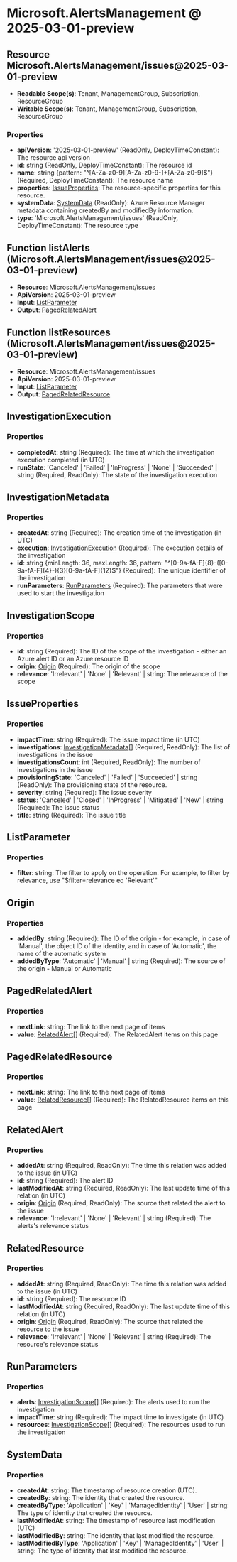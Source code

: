 # Microsoft.AlertsManagement @ 2025-03-01-preview

## Resource Microsoft.AlertsManagement/issues@2025-03-01-preview
* **Readable Scope(s)**: Tenant, ManagementGroup, Subscription, ResourceGroup
* **Writable Scope(s)**: Tenant, ManagementGroup, Subscription, ResourceGroup
### Properties
* **apiVersion**: '2025-03-01-preview' (ReadOnly, DeployTimeConstant): The resource api version
* **id**: string (ReadOnly, DeployTimeConstant): The resource id
* **name**: string {pattern: "^[A-Za-z0-9][A-Za-z0-9-]+[A-Za-z0-9]$"} (Required, DeployTimeConstant): The resource name
* **properties**: [IssueProperties](#issueproperties): The resource-specific properties for this resource.
* **systemData**: [SystemData](#systemdata) (ReadOnly): Azure Resource Manager metadata containing createdBy and modifiedBy information.
* **type**: 'Microsoft.AlertsManagement/issues' (ReadOnly, DeployTimeConstant): The resource type

## Function listAlerts (Microsoft.AlertsManagement/issues@2025-03-01-preview)
* **Resource**: Microsoft.AlertsManagement/issues
* **ApiVersion**: 2025-03-01-preview
* **Input**: [ListParameter](#listparameter)
* **Output**: [PagedRelatedAlert](#pagedrelatedalert)

## Function listResources (Microsoft.AlertsManagement/issues@2025-03-01-preview)
* **Resource**: Microsoft.AlertsManagement/issues
* **ApiVersion**: 2025-03-01-preview
* **Input**: [ListParameter](#listparameter)
* **Output**: [PagedRelatedResource](#pagedrelatedresource)

## InvestigationExecution
### Properties
* **completedAt**: string (Required): The time at which the investigation execution completed (in UTC)
* **runState**: 'Canceled' | 'Failed' | 'InProgress' | 'None' | 'Succeeded' | string (Required, ReadOnly): The state of the investigation execution

## InvestigationMetadata
### Properties
* **createdAt**: string (Required): The creation time of the investigation (in UTC)
* **execution**: [InvestigationExecution](#investigationexecution) (Required): The execution details of the investigation
* **id**: string {minLength: 36, maxLength: 36, pattern: "^[0-9a-fA-F]{8}-([0-9a-fA-F]{4}-){3}[0-9a-fA-F]{12}$"} (Required): The unique identifier of the investigation
* **runParameters**: [RunParameters](#runparameters) (Required): The parameters that were used to start the investigation

## InvestigationScope
### Properties
* **id**: string (Required): The ID of the scope of the investigation - either an Azure alert ID or an Azure resource ID
* **origin**: [Origin](#origin) (Required): The origin of the scope
* **relevance**: 'Irrelevant' | 'None' | 'Relevant' | string: The relevance of the scope

## IssueProperties
### Properties
* **impactTime**: string (Required): The issue impact time (in UTC)
* **investigations**: [InvestigationMetadata](#investigationmetadata)[] (Required, ReadOnly): The list of investigations in the issue
* **investigationsCount**: int (Required, ReadOnly): The number of investigations in the issue
* **provisioningState**: 'Canceled' | 'Failed' | 'Succeeded' | string (ReadOnly): The provisioning state of the resource.
* **severity**: string (Required): The issue severity
* **status**: 'Canceled' | 'Closed' | 'InProgress' | 'Mitigated' | 'New' | string (Required): The issue status
* **title**: string (Required): The issue title

## ListParameter
### Properties
* **filter**: string: The filter to apply on the operation. For example, to filter by relevance, use "$filter=relevance eq 'Relevant'"

## Origin
### Properties
* **addedBy**: string (Required): The ID of the origin - for example, in case of 'Manual', the object ID of the identity, and in case of 'Automatic', the name of the automatic system
* **addedByType**: 'Automatic' | 'Manual' | string (Required): The source of the origin - Manual or Automatic

## PagedRelatedAlert
### Properties
* **nextLink**: string: The link to the next page of items
* **value**: [RelatedAlert](#relatedalert)[] (Required): The RelatedAlert items on this page

## PagedRelatedResource
### Properties
* **nextLink**: string: The link to the next page of items
* **value**: [RelatedResource](#relatedresource)[] (Required): The RelatedResource items on this page

## RelatedAlert
### Properties
* **addedAt**: string (Required, ReadOnly): The time this relation was added to the issue (in UTC)
* **id**: string (Required): The alert ID
* **lastModifiedAt**: string (Required, ReadOnly): The last update time of this relation (in UTC)
* **origin**: [Origin](#origin) (Required, ReadOnly): The source that related the alert to the issue
* **relevance**: 'Irrelevant' | 'None' | 'Relevant' | string (Required): The alerts's relevance status

## RelatedResource
### Properties
* **addedAt**: string (Required, ReadOnly): The time this relation was added to the issue (in UTC)
* **id**: string (Required): The resource ID
* **lastModifiedAt**: string (Required, ReadOnly): The last update time of this relation (in UTC)
* **origin**: [Origin](#origin) (Required, ReadOnly): The source that related the resource to the issue
* **relevance**: 'Irrelevant' | 'None' | 'Relevant' | string (Required): The resource's relevance status

## RunParameters
### Properties
* **alerts**: [InvestigationScope](#investigationscope)[] (Required): The alerts used to run the investigation
* **impactTime**: string (Required): The impact time to investigate (in UTC)
* **resources**: [InvestigationScope](#investigationscope)[] (Required): The resources used to run the investigation

## SystemData
### Properties
* **createdAt**: string: The timestamp of resource creation (UTC).
* **createdBy**: string: The identity that created the resource.
* **createdByType**: 'Application' | 'Key' | 'ManagedIdentity' | 'User' | string: The type of identity that created the resource.
* **lastModifiedAt**: string: The timestamp of resource last modification (UTC)
* **lastModifiedBy**: string: The identity that last modified the resource.
* **lastModifiedByType**: 'Application' | 'Key' | 'ManagedIdentity' | 'User' | string: The type of identity that last modified the resource.

